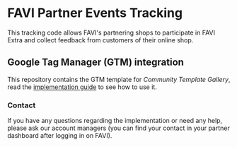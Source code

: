 # FAVI Partner Events Tracking

This tracking code allows FAVI's partnering shops to participate in FAVI Extra and collect feedback from customers of their online shop.

## Google Tag Manager (GTM) integration

This repository contains the GTM template for *Community Template Gallery*, read the [implementation guide](doc/implementation-guide/readme.md) to see how to use it.

### Contact

If you have any questions regarding the implementation or need any help, please ask our account managers (you can find your contact in your partner dashboard after logging in on FAVI).
